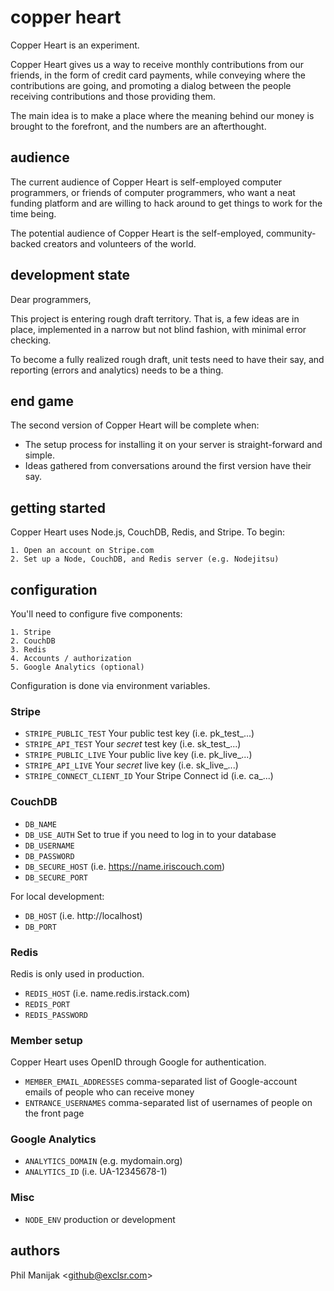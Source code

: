 copper heart
============
Copper Heart is an experiment. 

Copper Heart gives us a way to receive monthly contributions 
from our friends, in the form of credit card payments, while
conveying where the contributions are going, and promoting a
dialog between the people receiving contributions and those 
providing them.

The main idea is to make a place where the meaning behind our money 
is brought to the forefront, and the numbers are an afterthought.

audience
---------
The current audience of Copper Heart is self-employed computer 
programmers, or friends of computer programmers, who want a neat 
funding platform and are willing to hack around to get things to
work for the time being.

The potential audience of Copper Heart is the self-employed, 
community-backed creators and volunteers of the world.

development state
------------------
Dear programmers, 

This project is entering rough draft territory. That is, a few ideas
are in place, implemented in a narrow but not blind fashion, with 
minimal error checking.

To become a fully realized rough draft, unit tests need to have 
their say, and reporting (errors and analytics) needs to be a thing.

end game
-----------
The second version of Copper Heart will be complete when:
* The setup process for installing it on your server is straight-forward and simple.
* Ideas gathered from conversations around the first version have their say.

getting started
-----------------
Copper Heart uses Node.js, CouchDB, Redis, and Stripe. To begin:

    1. Open an account on Stripe.com
    2. Set up a Node, CouchDB, and Redis server (e.g. Nodejitsu)

configuration
-----------------
You'll need to configure five components: 

    1. Stripe
    2. CouchDB
    3. Redis
    4. Accounts / authorization
    5. Google Analytics (optional)

Configuration is done via environment variables.

### Stripe

+ `STRIPE_PUBLIC_TEST` Your public test key (i.e. pk_test_...)
+ `STRIPE_API_TEST` Your *secret* test key (i.e. sk_test_...)
+ `STRIPE_PUBLIC_LIVE` Your public live key (i.e. pk_live_...)
+ `STRIPE_API_LIVE` Your *secret* live key (i.e. sk_live_...)
+ `STRIPE_CONNECT_CLIENT_ID` Your Stripe Connect id (i.e. ca_...)

### CouchDB

+ `DB_NAME`
+ `DB_USE_AUTH` Set to true if you need to log in to your database
+ `DB_USERNAME`
+ `DB_PASSWORD`
+ `DB_SECURE_HOST` (i.e. https://name.iriscouch.com)
+ `DB_SECURE_PORT` 

For local development:

+ `DB_HOST` (i.e. http://localhost)
+ `DB_PORT`

### Redis

Redis is only used in production.

+ `REDIS_HOST` (i.e. name.redis.irstack.com)
+ `REDIS_PORT`
+ `REDIS_PASSWORD`

### Member setup

Copper Heart uses OpenID through Google for authentication.

+ `MEMBER_EMAIL_ADDRESSES` comma-separated list of Google-account emails of people who can receive money
+ `ENTRANCE_USERNAMES` comma-separated list of usernames of people on the front page

### Google Analytics

+ `ANALYTICS_DOMAIN` (e.g. mydomain.org)
+ `ANALYTICS_ID` (i.e. UA-12345678-1)

### Misc

+ `NODE_ENV` production or development


authors
-------
Phil Manijak <<github@exclsr.com>>
